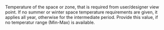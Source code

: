 Temperature of the space or zone, that is required from user/designer view point.  If no summer or winter space temperature requirements are given, it applies all year, otherwise for the intermediate period. Provide this value, if no temperatur range (Min-Max) is available.
